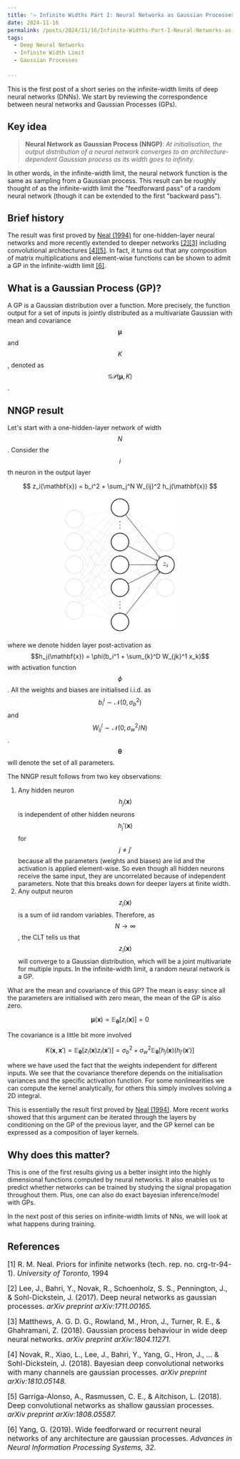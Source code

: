 ```yaml
---
title: '♾️ Infinite Widths Part I: Neural Networks as Gaussian Processes'
date: 2024-11-16
permalink: /posts/2024/11/16/Infinite-Widths-Part-I-Neural-Networks-as-Gaussian-Processes/
tags:
  - Deep Neural Networks
  - Infinite Width Limit
  - Gaussian Processes

---
```


This is the first post of a short series on the infinite-width limits of deep neural networks (DNNs). We start by 
reviewing the correspondence between neural networks and Gaussian Processes (GPs).

## Key idea
> **Neural Network as Gaussian Process (NNGP)**: *At initialisation, the output distribution of a neural network 
> converges to an architecture-dependent Gaussian process as its width goes to infinity.*

In other words, in the infinite-width limit, the neural network function is the same as sampling from a Gaussian process.
This result can be roughly thought of as the infinite-width limit the "feedforward pass" of a random neural network
(though it can be extended to the first "backward pass").

## Brief history
The result was first proved by [Neal (1994)](https://glizen.com/radfordneal/ftp/pin.pdf) for one-hidden-layer neural 
networks and more recently extended to deeper networks [[2]](#2)[[3]](#3) including convolutional 
architectures [[4]](#4)[[5]](#5). In fact, it turns out that any composition of matrix multiplications and element-wise 
functions can be shown to admit a GP in the infinite-width limit [[6]](#6).

## What is a Gaussian Process (GP)?
A GP is a Gaussian distribution over a function. More precisely, the function output for a set of inputs is jointly 
distributed as a multivariate Gaussian with mean and covariance $$\boldsymbol{\mu}$$ and $$K$$, denoted as 
$$\mathcal{GP}(\boldsymbol{\mu}, K)$$.

## NNGP result
Let's start with a one-hidden-layer network of width $$N$$. Consider the $$i$$th neuron in the output layer

$$
z_i(\mathbf{x}) = b_i^2 + \sum_j^N W_{ij}^2 h_j(\mathbf{x})
$$

<p align="center">
    <img src="https://raw.githubusercontent.com/francesco-innocenti/francesco-innocenti.github.io/master/_posts/imgs/one-hidden-net.png" style="zoom:65%;" />
</p>

where we denote hidden layer post-activation as $$h_j(\mathbf{x}) = \phi(b_i^1 + \sum_{k}^D W_{jk}^1 x_k)$$ with 
activation function $$\phi$$. All the weights and biases are initialised i.i.d. as 
$$b_i^l \sim \mathcal{N}(0, \sigma_b^2)$$ and $$W_{ij}^l \sim \mathcal{N}(0, \sigma_w^2/N)$$. $$\boldsymbol{\theta}$$ 
will denote the set of all parameters.

The NNGP result follows from two key observations:
1. Any hidden neuron $$h_j(\mathbf{x})$$ is independent of other hidden neurons $$h_j'(\mathbf{x})$$ for $$j \neq j'$$ 
because all the parameters (weights and biases) are iid and the activation is applied element-wise. So even though all 
hidden neurons receive the same input, they are uncorrelated because of independent parameters. Note that this breaks 
down for deeper layers at finite width.
2. Any output neuron $$z_i(\mathbf{x})$$ is a sum of iid random variables. Therefore, as $$N \rightarrow \infty$$, the 
CLT tells us that $$z_i(\mathbf{x})$$ will converge to a Gaussian distribution, which will be a joint multivariate for 
multiple inputs. In the infinite-width limit, a random neural network is a GP.

What are the mean and covariance of this GP? The mean is easy: since all the parameters are initialised with zero mean, 
the mean of the GP is also zero.

$$
\boldsymbol{\mu}(\mathbf{x}) = \mathbb{E}_{\boldsymbol{\theta}}[z_i(\mathbf{x})] = 0
$$

The covariance is a little bit more involved

$$
K(\mathbf{x}, \mathbf{x}') = \mathbb{E}_{\boldsymbol{\theta}}[z_i(\mathbf{x})z_i(\mathbf{x}')] = \sigma^2_b + \sigma^2_w \mathbb{E}_{\boldsymbol{\theta}}[h_j(\mathbf{x})(h_{j'}(\mathbf{x}')]
$$

where we have used the fact that the weights independent for different inputs. We see that the covariance therefore 
depends on the initialisation variances and the specific activation function. For some nonlinearities we can compute 
the kernel analytically, for others this simply involves solving a 2D integral.

This is essentially the result first proved by [Neal (1994)](https://glizen.com/radfordneal/ftp/pin.pdf). More recent 
works showed that this argument can be iterated through the layers by conditioning on the GP of the previous layer, and 
the GP kernel can be expressed as a composition of layer kernels.

## Why does this matter?
This is one of the first results giving us a better insight into the highly dimensional functions computed by neural 
networks. It also enables us to predict whether networks can be trained by studying the signal propagation throughout
them. Plus, one can also do exact bayesian inference/model with GPs.

In the next post of this series on infinite-width limits of NNs, we will look 
at what happens during training.


## References

<p> <font size="3"> <a id="1">[1]</a> 
R. M. Neal. Priors for infinite networks (tech. rep. no. crg-tr-94-1). <i>University of Toronto</i>, 1994</font> </p>

<p> <font size="3"> <a id="2">[2]</a> 
Lee, J., Bahri, Y., Novak, R., Schoenholz, S. S., Pennington, J., & Sohl-Dickstein, J. (2017). Deep neural networks as 
gaussian processes. <i>arXiv preprint arXiv:1711.00165.</i> </font> </p>

<p> <font size="3"> <a id="3">[3]</a> 
Matthews, A. G. D. G., Rowland, M., Hron, J., Turner, R. E., & Ghahramani, Z. (2018). Gaussian process behaviour in wide 
deep neural networks. <i>arXiv preprint arXiv:1804.11271.</i> </font> </p>

<p> <font size="3"> <a id="4">[4]</a> 
Novak, R., Xiao, L., Lee, J., Bahri, Y., Yang, G., Hron, J., ... & Sohl-Dickstein, J. (2018). Bayesian deep convolutional 
networks with many channels are gaussian processes. <i>arXiv preprint arXiv:1810.05148.</i> </font> </p>

<p> <font size="3"> <a id="5">[5]</a> 
Garriga-Alonso, A., Rasmussen, C. E., & Aitchison, L. (2018). Deep convolutional networks as shallow gaussian processes. 
<i>arXiv preprint arXiv:1808.05587.</i> </font> </p>

<p> <font size="3"> <a id="6">[6]</a> 
Yang, G. (2019). Wide feedforward or recurrent neural networks of any architecture are gaussian processes. <i>Advances 
in Neural Information Processing Systems, 32.</i> </font> </p>
